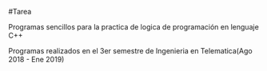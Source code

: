 #Tarea

Programas sencillos para la practica de logica de programación en lenguaje C++

Programas realizados en el 3er semestre de Ingenieria en Telematica(Ago 2018 - Ene 2019)
